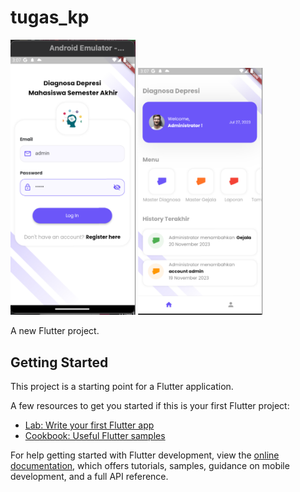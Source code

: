 # tugas_kp

<p float="left">
  <img src="/Screenshot%202023-07-27%20at%2015.07.03.png" width="200" />
  <img src="/Screenshot 2023-07-27 at 15.07.23.png" width="200" /> 
</p>

A new Flutter project.

## Getting Started

This project is a starting point for a Flutter application.

A few resources to get you started if this is your first Flutter project:

- [Lab: Write your first Flutter app](https://docs.flutter.dev/get-started/codelab)
- [Cookbook: Useful Flutter samples](https://docs.flutter.dev/cookbook)

For help getting started with Flutter development, view the
[online documentation](https://docs.flutter.dev/), which offers tutorials,
samples, guidance on mobile development, and a full API reference.
